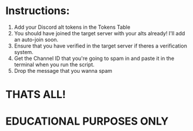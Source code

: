 # Instructions:

1. Add your Discord alt tokens in the Tokens Table
2. You should have joined the target server with your alts already! I'll add an auto-join soon.
3. Ensure that you have verified in the target server if theres a verification system.
4. Get the Channel ID that you're going to spam in and paste it in the terminal when you run the script.
5. Drop the message that you wanna spam

# THATS ALL!

# EDUCATIONAL PURPOSES ONLY
